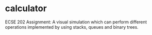 # calculator
ECSE 202 Assignment: A visual simulation which can perform different operations implemented by using stacks, queues and binary trees.
